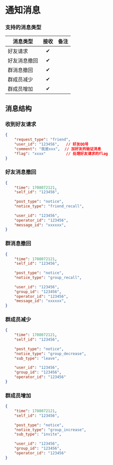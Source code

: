 # 通知消息

### 支持的消息类型

| 消息类型   | 接收 | 备注 |
|--------|:--:|----|
| 好友请求   | ✔  |    |    |
| 好友消息撤回 | ✔  |    |    |
| 群消息撤回  | ✔  |    |    |
| 群成员减少  | ✔  |    |    |
| 群成员增加  | ✔  |    |    |

## 消息结构

### 收到好友请求
```json lines
{
    "request_type": "friend",
    "user_id": "123456",   // 好友QQ号
    "comment": "我是xxx",  // 加好友的验证消息
    "flag": "xxxx"         // 处理好友请求的flag
}
```

### 好友消息撤回
```json lines
{  
    "time": 1708072121,
    "self_id": "123456",
    
    "post_type": "notice",
    "notice_type": "friend_recall",
    
    "user_id": "123456",
    "operator_id": "123456",
    "message_id": "xxxxxx",
}
```

### 群消息撤回
```json lines
{  
    "time": 1708072121,
    "self_id": "123456",
    
    "post_type": "notice",
    "notice_type": "group_recall",
    
    "user_id": "123456",
    "group_id": "123456",
    "operator_id": "123456",
    "message_id": "xxxxxx",
}
```

### 群成员减少
```json lines
{  
    "time": 1708072121,
    "self_id": "123456",
    
    "post_type": "notice",
    "notice_type": "group_decrease",
    "sub_type": "leave",
    
    "user_id": "123456",
    "group_id": "123456",
    "operator_id": "123456"
}
```

### 群成员增加
```json lines
{  
    "time": 1708072121,
    "self_id": "123456",
    
    "post_type": "notice",
    "notice_type": "group_increase",
    "sub_type": "invite",
    
    "user_id": "123456",
    "group_id": "123456",
    "operator_id": "123456"
}
```